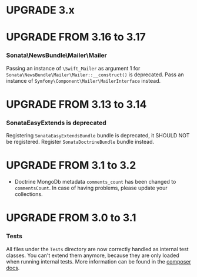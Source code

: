 UPGRADE 3.x
===========

UPGRADE FROM 3.16 to 3.17
=========================

### Sonata\NewsBundle\Mailer\Mailer

Passing an instance of `\Swift_Mailer` as argument 1  for `Sonata\NewsBundle\Mailer\Mailer::__construct()`
is deprecated. Pass an instance of `Symfony\Component\Mailer\MailerInterface` instead.

UPGRADE FROM 3.13 to 3.14
=========================

### SonataEasyExtends is deprecated

Registering `SonataEasyExtendsBundle` bundle is deprecated, it SHOULD NOT be registered.
Register `SonataDoctrineBundle` bundle instead.

UPGRADE FROM 3.1 to 3.2
=======================

- Doctrine MongoDb metadata `comments_count` has been changed to `commentsCount`. In case of having problems, please update your collections.

UPGRADE FROM 3.0 to 3.1
=======================

### Tests

All files under the ``Tests`` directory are now correctly handled as internal test classes.
You can't extend them anymore, because they are only loaded when running internal tests.
More information can be found in the [composer docs](https://getcomposer.org/doc/04-schema.md#autoload-dev).
